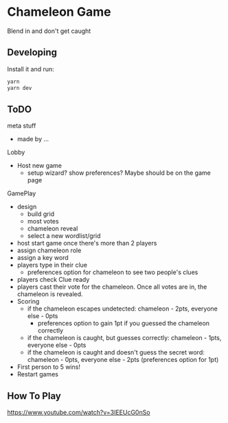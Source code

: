 # Chameleon Game

Blend in and don't get caught

## Developing

Install it and run:

```bash
yarn
yarn dev
```

## ToDO

meta stuff

- made by ...

Lobby

- Host new game
  - setup wizard? show preferences? Maybe should be on the game page

GamePlay

- design
  - build grid
  - most votes
  - chameleon reveal
  - select a new wordlist/grid
- host start game once there's more than 2 players
- assign chameleon role
- assign a key word
- players type in their clue
  - preferences option for chameleon to see two people's clues
- players check Clue ready
- players cast their vote for the chameleon. Once all votes are in, the chameleon is revealed.
- Scoring
  - if the chameleon escapes undetected: chameleon - 2pts, everyone else - 0pts
    - preferences option to gain 1pt if you guessed the chameleon correctly
  - if the chameleon is caught, but guesses correctly: chameleon - 1pts, everyone else - 0pts
  - if the chameleon is caught and doesn't guess the secret word: chameleon - 0pts, everyone else - 2pts (preferences option for 1pt)
- First person to 5 wins!
- Restart games

## How To Play
https://www.youtube.com/watch?v=3IEEUcG0nSo
